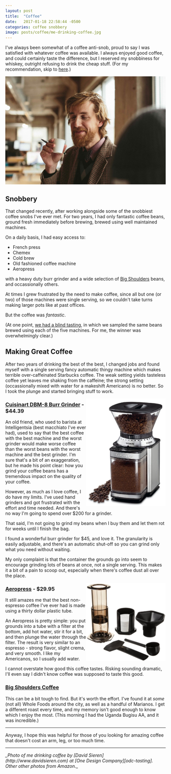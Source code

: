 ```yaml
---
layout: post
title:  "Coffee"
date:   2017-01-18 22:58:44 -0500
categories: coffee snobbery
image: posts/coffee/me-drinking-coffee.jpg
---
```


I've always been somewhat of a coffee anti-snob, proud to say I was satisfied with whatever coffee was available. I always enjoyed good coffee, and could certainly taste the difference, but I reserved my snobbiness for whiskey, outright refusing to drink the cheap stuff. (For my recommendation, skip to [here](#making-great-coffee).)

![](/assets/images/posts/coffee/me-drinking-coffee.jpg)

## Snobbery

That changed recently, after working alongside some of the snobbiest coffee snobs I've ever met. For two years, I had only fantastic coffee beans, ground fresh immediately before brewing, brewed using well maintained machines.

On a daily basis, I had easy access to:

* French press
* Chemex
* Cold brew
* Old fashioned coffee machine
* Aeropress

with a heavy duty burr grinder and a wide selection of [Big Shoulders][bigshoulders] beans, and occassionally others.

At times I grew frustrated by the need to make coffee, since all but one (or two) of those machines were single serving, so we couldn't take turns making larger pots like at past offices.

But the coffee was _fantastic_.

(At one point, [we had a blind tasting][odc-tasting], in which we sampled the same beans brewed using each of the five machines. For me, the winner was overwhelmingly clear.)

## Making Great Coffee

After two years of drinking the best of the best, I changed jobs and found myself with a single serving fancy automatic thingy machine which makes terrible over-caffeinated Starbucks coffee. The weak setting yields tasteless coffee yet leaves me shaking from the caffeine; the strong setting (occassionally mixed with water for a makeshift Americano) is no better. So I took the plunge and started bringing stuff to work.

[<img style="max-width:250px;float:right;" src="/assets/images/posts/coffee/cuisinart.jpg" />][grinder]

### [Cuisinart DBM-8 Burr Grinder][grinder] - $44.39

An old friend, who used to barista at Intelligentsia (best macchiato I've ever had), used to say that the best coffee with the best machine and the worst grinder would make worse coffee than the worst beans with the worst machine and the best grinder. I'm sure that's a bit of an exaggeration, but he made his point clear: how you grind your coffee beans has a tremendous impact on the quality of your coffee.

However, as much as I love coffee, I do have my limits. I've used hand grinders and got frustrated with the effort and time needed. And there's no way I'm going to spend over $200 for a grinder.

That said, I'm not going to grind my beans when I buy them and let them rot for weeks until I finish the bag.

I found a wonderful burr grinder for $45, and love it. The granularity is easily adjustable, and there's an automatic shut-off so you can grind only what you need without waiting.

My only complaint is that the container the grounds go into seem to encourage grinding lots of beans at once, not a single serving. This makes it a bit of a pain to scoop out, especially when there's coffee dust all over the place.

[<img style="max-width:250px;float:right;" src="/assets/images/posts/coffee/aeropress.jpg" />][aeropress]

### [Aeropress][aeropress] - $29.95

It still amazes me that the best non-espresso coffee I've ever had is made using a thirty dollar plastic tube.

An Aeropress is pretty simple: you put grounds into a tube with a filter at the bottom, add hot water, stir it for a bit, and then plunge the water through the filter. The result is very similar to an espresso - strong flavor, slight crema, and very smooth. I like my Americanos, so I usually add water.

I cannot overstate how good this coffee tastes. Risking sounding dramatic, I'll even say I didn't know coffee was supposed to taste this good.

### [Big Shoulders Coffee][bigshoulders]

This can be a bit tough to find. But it's worth the effort. I've found it at _some_ (not all) Whole Foods around the city, as well as a handful of Marianos. I get a different roast every time, and my memory isn't good enough to know which I enjoy the most. (This morning I had the Uganda Bugisu AA, and it was incredible.)

* * *

Anyway, I hope this was helpful for those of you looking for amazing coffee that doesn't cost an arm, leg, or too much time.

* * *

<div class="editors-note" style="font-style:italic;" markdown="1">
  _Photo of me drinking coffee by [David Sieren](http://www.davidsieren.com) at [One Design Company][odc-tasting]. Other other photos from Amazon._
</div>

[aeropress]: https://amzn.to/2jWCTVm
[grinder]: https://amzn.to/2jwA80j
[bigshoulders]: http://www.bigshoulderscoffee.com
[odc-tasting]: https://onedesigncompany.com/news/the-great-odc-coffee-experiment

